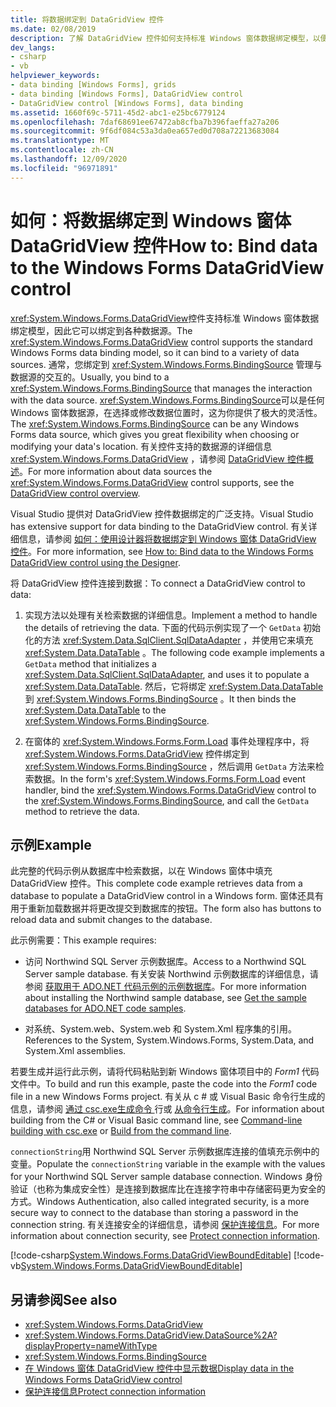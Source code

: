 ```yaml
---
title: 将数据绑定到 DataGridView 控件
ms.date: 02/08/2019
description: 了解 DataGridView 控件如何支持标准 Windows 窗体数据绑定模型，以便它可以绑定到各种数据源。
dev_langs:
- csharp
- vb
helpviewer_keywords:
- data binding [Windows Forms], grids
- data binding [Windows Forms], DataGridView control
- DataGridView control [Windows Forms], data binding
ms.assetid: 1660f69c-5711-45d2-abc1-e25bc6779124
ms.openlocfilehash: 7daf68691ee67472ab8cfba7b396faeffa27a206
ms.sourcegitcommit: 9f6df084c53a3da0ea657ed0d708a72213683084
ms.translationtype: MT
ms.contentlocale: zh-CN
ms.lasthandoff: 12/09/2020
ms.locfileid: "96971891"
---
```

# <a name="how-to-bind-data-to-the-windows-forms-datagridview-control"></a><span data-ttu-id="0cc80-103">如何：将数据绑定到 Windows 窗体 DataGridView 控件</span><span class="sxs-lookup"><span data-stu-id="0cc80-103">How to: Bind data to the Windows Forms DataGridView control</span></span>

<span data-ttu-id="0cc80-104"><xref:System.Windows.Forms.DataGridView>控件支持标准 Windows 窗体数据绑定模型，因此它可以绑定到各种数据源。</span><span class="sxs-lookup"><span data-stu-id="0cc80-104">The <xref:System.Windows.Forms.DataGridView> control supports the standard Windows Forms data binding model, so it can bind to a variety of data sources.</span></span> <span data-ttu-id="0cc80-105">通常，您绑定到 <xref:System.Windows.Forms.BindingSource> 管理与数据源的交互的。</span><span class="sxs-lookup"><span data-stu-id="0cc80-105">Usually, you bind to a <xref:System.Windows.Forms.BindingSource> that manages the interaction with the data source.</span></span> <span data-ttu-id="0cc80-106"><xref:System.Windows.Forms.BindingSource>可以是任何 Windows 窗体数据源，在选择或修改数据位置时，这为你提供了极大的灵活性。</span><span class="sxs-lookup"><span data-stu-id="0cc80-106">The <xref:System.Windows.Forms.BindingSource> can be any Windows Forms data source, which gives you great flexibility when choosing or modifying your data's location.</span></span> <span data-ttu-id="0cc80-107">有关控件支持的数据源的详细信息 <xref:System.Windows.Forms.DataGridView> ，请参阅 [DataGridView 控件概述](datagridview-control-overview-windows-forms.md)。</span><span class="sxs-lookup"><span data-stu-id="0cc80-107">For more information about data sources the <xref:System.Windows.Forms.DataGridView> control supports, see the [DataGridView control overview](datagridview-control-overview-windows-forms.md).</span></span>  

<span data-ttu-id="0cc80-108">Visual Studio 提供对 DataGridView 控件数据绑定的广泛支持。</span><span class="sxs-lookup"><span data-stu-id="0cc80-108">Visual Studio has extensive support for data binding to the DataGridView control.</span></span> <span data-ttu-id="0cc80-109">有关详细信息，请参阅 [如何：使用设计器将数据绑定到 Windows 窗体 DataGridView 控件](bind-data-to-the-datagrid-using-the-designer.md)。</span><span class="sxs-lookup"><span data-stu-id="0cc80-109">For more information, see [How to: Bind data to the Windows Forms DataGridView control using the Designer](bind-data-to-the-datagrid-using-the-designer.md).</span></span>  

<span data-ttu-id="0cc80-110">将 DataGridView 控件连接到数据：</span><span class="sxs-lookup"><span data-stu-id="0cc80-110">To connect a DataGridView control to data:</span></span>

1. <span data-ttu-id="0cc80-111">实现方法以处理有关检索数据的详细信息。</span><span class="sxs-lookup"><span data-stu-id="0cc80-111">Implement a method to handle the details of retrieving the data.</span></span> <span data-ttu-id="0cc80-112">下面的代码示例实现了一个 `GetData` 初始化的方法 <xref:System.Data.SqlClient.SqlDataAdapter> ，并使用它来填充 <xref:System.Data.DataTable> 。</span><span class="sxs-lookup"><span data-stu-id="0cc80-112">The following code example implements a `GetData` method that initializes a <xref:System.Data.SqlClient.SqlDataAdapter>, and uses it to populate a <xref:System.Data.DataTable>.</span></span> <span data-ttu-id="0cc80-113">然后，它将绑定 <xref:System.Data.DataTable> 到 <xref:System.Windows.Forms.BindingSource> 。</span><span class="sxs-lookup"><span data-stu-id="0cc80-113">It then binds the <xref:System.Data.DataTable> to the <xref:System.Windows.Forms.BindingSource>.</span></span>

2. <span data-ttu-id="0cc80-114">在窗体的 <xref:System.Windows.Forms.Form.Load> 事件处理程序中，将 <xref:System.Windows.Forms.DataGridView> 控件绑定到 <xref:System.Windows.Forms.BindingSource> ，然后调用 `GetData` 方法来检索数据。</span><span class="sxs-lookup"><span data-stu-id="0cc80-114">In the form's <xref:System.Windows.Forms.Form.Load> event handler, bind the <xref:System.Windows.Forms.DataGridView> control to the <xref:System.Windows.Forms.BindingSource>, and call the `GetData` method to retrieve the data.</span></span>  

## <a name="example"></a><span data-ttu-id="0cc80-115">示例</span><span class="sxs-lookup"><span data-stu-id="0cc80-115">Example</span></span>

<span data-ttu-id="0cc80-116">此完整的代码示例从数据库中检索数据，以在 Windows 窗体中填充 DataGridView 控件。</span><span class="sxs-lookup"><span data-stu-id="0cc80-116">This complete code example retrieves data from a database to populate a DataGridView control in a Windows form.</span></span> <span data-ttu-id="0cc80-117">窗体还具有用于重新加载数据并将更改提交到数据库的按钮。</span><span class="sxs-lookup"><span data-stu-id="0cc80-117">The form also has buttons to reload data and submit changes to the database.</span></span>  

<span data-ttu-id="0cc80-118">此示例需要：</span><span class="sxs-lookup"><span data-stu-id="0cc80-118">This example requires:</span></span>

- <span data-ttu-id="0cc80-119">访问 Northwind SQL Server 示例数据库。</span><span class="sxs-lookup"><span data-stu-id="0cc80-119">Access to a Northwind SQL Server sample database.</span></span> <span data-ttu-id="0cc80-120">有关安装 Northwind 示例数据库的详细信息，请参阅 [获取用于 ADO.NET 代码示例的示例数据库](/dotnet/framework/data/adonet/sql/linq/downloading-sample-databases)。</span><span class="sxs-lookup"><span data-stu-id="0cc80-120">For more information about installing the Northwind sample database, see [Get the sample databases for ADO.NET code samples](/dotnet/framework/data/adonet/sql/linq/downloading-sample-databases).</span></span>

- <span data-ttu-id="0cc80-121">对系统、System.web、System.web 和 System.Xml 程序集的引用。</span><span class="sxs-lookup"><span data-stu-id="0cc80-121">References to the System, System.Windows.Forms, System.Data, and System.Xml assemblies.</span></span>  

<span data-ttu-id="0cc80-122">若要生成并运行此示例，请将代码粘贴到新 Windows 窗体项目中的 *Form1* 代码文件中。</span><span class="sxs-lookup"><span data-stu-id="0cc80-122">To build and run this example, paste the code into the *Form1* code file in a new Windows Forms project.</span></span> <span data-ttu-id="0cc80-123">有关从 c # 或 Visual Basic 命令行生成的信息，请参阅 [通过 csc.exe生成命令 ](/dotnet/csharp/language-reference/compiler-options/command-line-building-with-csc-exe) 行或 [从命令行生成](/dotnet/visual-basic/reference/command-line-compiler/building-from-the-command-line)。</span><span class="sxs-lookup"><span data-stu-id="0cc80-123">For information about building from the C# or Visual Basic command line, see [Command-line building with csc.exe](/dotnet/csharp/language-reference/compiler-options/command-line-building-with-csc-exe) or [Build from the command line](/dotnet/visual-basic/reference/command-line-compiler/building-from-the-command-line).</span></span>  
  
<span data-ttu-id="0cc80-124">`connectionString`用 Northwind SQL Server 示例数据库连接的值填充示例中的变量。</span><span class="sxs-lookup"><span data-stu-id="0cc80-124">Populate the `connectionString` variable in the example with the values for your Northwind SQL Server sample database connection.</span></span> <span data-ttu-id="0cc80-125">Windows 身份验证（也称为集成安全性）是连接到数据库比在连接字符串中存储密码更为安全的方式。</span><span class="sxs-lookup"><span data-stu-id="0cc80-125">Windows Authentication, also called integrated security, is a more secure way to connect to the database than storing a password in the connection string.</span></span> <span data-ttu-id="0cc80-126">有关连接安全的详细信息，请参阅 [保护连接信息](/dotnet/framework/data/adonet/protecting-connection-information)。</span><span class="sxs-lookup"><span data-stu-id="0cc80-126">For more information about connection security, see [Protect connection information](/dotnet/framework/data/adonet/protecting-connection-information).</span></span>  

[!code-csharp[System.Windows.Forms.DataGridViewBoundEditable](~/samples/snippets/csharp/VS_Snippets_Winforms/System.Windows.Forms.DataGridViewBoundEditable/CS/datagridviewboundeditable.cs)]
[!code-vb[System.Windows.Forms.DataGridViewBoundEditable](~/samples/snippets/visualbasic/VS_Snippets_Winforms/System.Windows.Forms.DataGridViewBoundEditable/VB/datagridviewboundeditable.vb)]  
  
## <a name="see-also"></a><span data-ttu-id="0cc80-127">另请参阅</span><span class="sxs-lookup"><span data-stu-id="0cc80-127">See also</span></span>

- <xref:System.Windows.Forms.DataGridView>
- <xref:System.Windows.Forms.DataGridView.DataSource%2A?displayProperty=nameWithType>
- <xref:System.Windows.Forms.BindingSource>
- [<span data-ttu-id="0cc80-128">在 Windows 窗体 DataGridView 控件中显示数据</span><span class="sxs-lookup"><span data-stu-id="0cc80-128">Display data in the Windows Forms DataGridView control</span></span>](displaying-data-in-the-windows-forms-datagridview-control.md)
- [<span data-ttu-id="0cc80-129">保护连接信息</span><span class="sxs-lookup"><span data-stu-id="0cc80-129">Protect connection information</span></span>](/dotnet/framework/data/adonet/protecting-connection-information)
